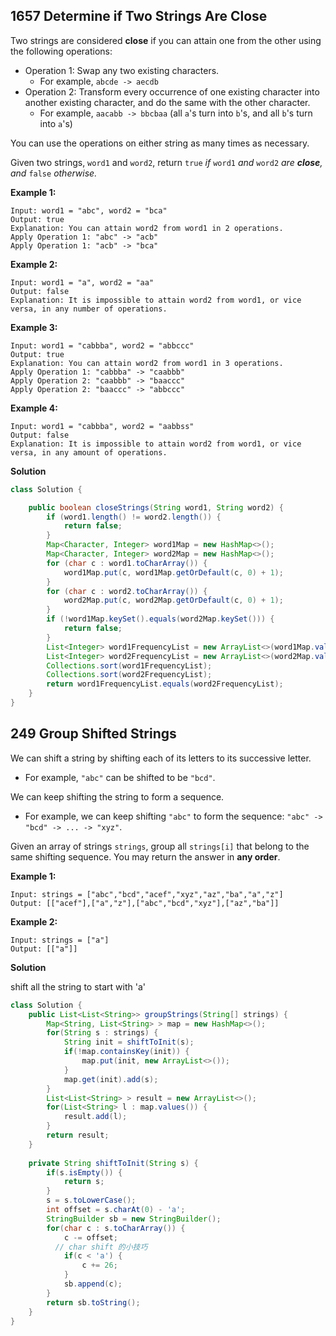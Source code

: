 ## 1657 Determine if Two Strings Are Close

Two strings are considered **close** if you can attain one from the other using the following operations:

- Operation 1: Swap any two existing characters.
  - For example, `abcde -> aecdb`
- Operation 2: Transform every occurrence of one existing character into another existing character, and do the same with the other character.
  - For example, `aacabb -> bbcbaa` (all `a`'s turn into `b`'s, and all `b`'s turn into `a`'s)

You can use the operations on either string as many times as necessary.

Given two strings, `word1` and `word2`, return `true` *if* `word1` *and* `word2` *are **close**, and* `false` *otherwise.*

**Example 1:**

```
Input: word1 = "abc", word2 = "bca"
Output: true
Explanation: You can attain word2 from word1 in 2 operations.
Apply Operation 1: "abc" -> "acb"
Apply Operation 1: "acb" -> "bca"
```

**Example 2:**

```
Input: word1 = "a", word2 = "aa"
Output: false
Explanation: It is impossible to attain word2 from word1, or vice versa, in any number of operations.
```

**Example 3:**

```
Input: word1 = "cabbba", word2 = "abbccc"
Output: true
Explanation: You can attain word2 from word1 in 3 operations.
Apply Operation 1: "cabbba" -> "caabbb"
Apply Operation 2: "caabbb" -> "baaccc"
Apply Operation 2: "baaccc" -> "abbccc"
```

**Example 4:**

```
Input: word1 = "cabbba", word2 = "aabbss"
Output: false
Explanation: It is impossible to attain word2 from word1, or vice versa, in any amount of operations.
```

 **Solution**

```java
class Solution {

    public boolean closeStrings(String word1, String word2) {
        if (word1.length() != word2.length()) {
            return false;
        }
        Map<Character, Integer> word1Map = new HashMap<>();
        Map<Character, Integer> word2Map = new HashMap<>();
        for (char c : word1.toCharArray()) {
            word1Map.put(c, word1Map.getOrDefault(c, 0) + 1);
        }
        for (char c : word2.toCharArray()) {
            word2Map.put(c, word2Map.getOrDefault(c, 0) + 1);
        }
        if (!word1Map.keySet().equals(word2Map.keySet())) {
            return false;
        }
        List<Integer> word1FrequencyList = new ArrayList<>(word1Map.values());
        List<Integer> word2FrequencyList = new ArrayList<>(word2Map.values());
        Collections.sort(word1FrequencyList);
        Collections.sort(word2FrequencyList);
        return word1FrequencyList.equals(word2FrequencyList);
    }
}
```





## 249 Group Shifted Strings

We can shift a string by shifting each of its letters to its successive letter.

- For example, `"abc"` can be shifted to be `"bcd"`.

We can keep shifting the string to form a sequence.

- For example, we can keep shifting `"abc"` to form the sequence: `"abc" -> "bcd" -> ... -> "xyz"`.

Given an array of strings `strings`, group all `strings[i]` that belong to the same shifting sequence. You may return the answer in **any order**.

**Example 1:**

```
Input: strings = ["abc","bcd","acef","xyz","az","ba","a","z"]
Output: [["acef"],["a","z"],["abc","bcd","xyz"],["az","ba"]]
```

**Example 2:**

```
Input: strings = ["a"]
Output: [["a"]]
```

**Solution**

shift all the string to start with 'a'

```java
class Solution {
    public List<List<String>> groupStrings(String[] strings) {
        Map<String, List<String> > map = new HashMap<>();
        for(String s : strings) {
            String init = shiftToInit(s);
            if(!map.containsKey(init)) {
                map.put(init, new ArrayList<>());
            }
            map.get(init).add(s);
        }
        List<List<String> > result = new ArrayList<>();
        for(List<String> l : map.values()) {
            result.add(l);
        }
        return result;
    }
    
    private String shiftToInit(String s) {
        if(s.isEmpty()) {
            return s;
        }
        s = s.toLowerCase();
        int offset = s.charAt(0) - 'a';
        StringBuilder sb = new StringBuilder();
        for(char c : s.toCharArray()) {
            c -= offset;
          // char shift 的小技巧
            if(c < 'a') {
                c += 26;
            }
            sb.append(c);
        }
        return sb.toString();
    }
}
```

